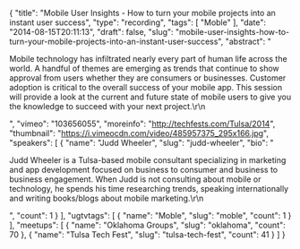 {
  "title": "Mobile User Insights - How to turn your mobile projects into an instant user success",
  "type": "recording",
  "tags": [
    "Moble"
  ],
  "date": "2014-08-15T20:11:13",
  "draft": false,
  "slug": "mobile-user-insights-how-to-turn-your-mobile-projects-into-an-instant-user-success",
  "abstract": "<p>Mobile technology has infiltrated nearly every part of human life across the world. A handful of themes are emerging as trends that continue to show approval from users whether they are consumers or businesses. Customer adoption is critical to the overall success of your mobile app. This session will provide a look at the current and future state of mobile users to give you the knowledge to succeed with your next project.\r\n</p>",
  "vimeo": "103656055",
  "moreinfo": "http://techfests.com/Tulsa/2014",
  "thumbnail": "https://i.vimeocdn.com/video/485957375_295x166.jpg",
  "speakers": [
    {
      "name": "Judd Wheeler",
      "slug": "judd-wheeler",
      "bio": "<p>Judd Wheeler is a Tulsa-based mobile consultant specializing in marketing and app development focused on business to consumer and business to business engagement. When Judd is not consulting about mobile or technology, he spends his time researching trends, speaking internationally and writing books/blogs about mobile marketing.\r\n</p>",
      "count": 1
    }
  ],
  "ugtvtags": [
    {
      "name": "Moble",
      "slug": "moble",
      "count": 1
    }
  ],
  "meetups": [
    {
      "name": "Oklahoma Groups",
      "slug": "oklahoma",
      "count": 70
    },
    {
      "name": "Tulsa Tech Fest",
      "slug": "tulsa-tech-fest",
      "count": 41
    }
  ]
}